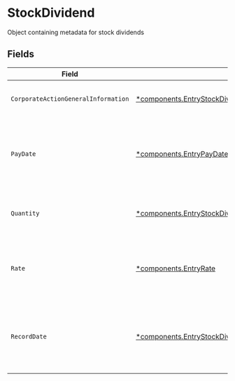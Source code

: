 # StockDividend

Object containing metadata for stock dividends


## Fields

| Field                                                                                                                                             | Type                                                                                                                                              | Required                                                                                                                                          | Description                                                                                                                                       | Example                                                                                                                                           |
| ------------------------------------------------------------------------------------------------------------------------------------------------- | ------------------------------------------------------------------------------------------------------------------------------------------------- | ------------------------------------------------------------------------------------------------------------------------------------------------- | ------------------------------------------------------------------------------------------------------------------------------------------------- | ------------------------------------------------------------------------------------------------------------------------------------------------- |
| `CorporateActionGeneralInformation`                                                                                                               | [*components.EntryStockDividendCorporateActionGeneralInformation](../../models/components/entrystockdividendcorporateactiongeneralinformation.md) | :heavy_minus_sign:                                                                                                                                | Common fields for corporate actions                                                                                                               |                                                                                                                                                   |
| `PayDate`                                                                                                                                         | [*components.EntryPayDate](../../models/components/entrypaydate.md)                                                                               | :heavy_minus_sign:                                                                                                                                | The anticipated payment date at the depository.                                                                                                   | {<br/>"day": 14,<br/>"month": 5,<br/>"year": 2024<br/>}                                                                                           |
| `Quantity`                                                                                                                                        | [*components.EntryStockDividendQuantity](../../models/components/entrystockdividendquantity.md)                                                   | :heavy_minus_sign:                                                                                                                                | Corresponds to the position's settled quantity                                                                                                    | {<br/>"value": "0.25"<br/>}                                                                                                                       |
| `Rate`                                                                                                                                            | [*components.EntryRate](../../models/components/entryrate.md)                                                                                     | :heavy_minus_sign:                                                                                                                                | The rate at which shares will be disbursed to the shareholder                                                                                     | {<br/>"value": "0.25"<br/>}                                                                                                                       |
| `RecordDate`                                                                                                                                      | [*components.EntryStockDividendRecordDate](../../models/components/entrystockdividendrecorddate.md)                                               | :heavy_minus_sign:                                                                                                                                | The date on which positions are recorded in order to calculate entitlement                                                                        | {<br/>"day": 14,<br/>"month": 5,<br/>"year": 2024<br/>}                                                                                           |